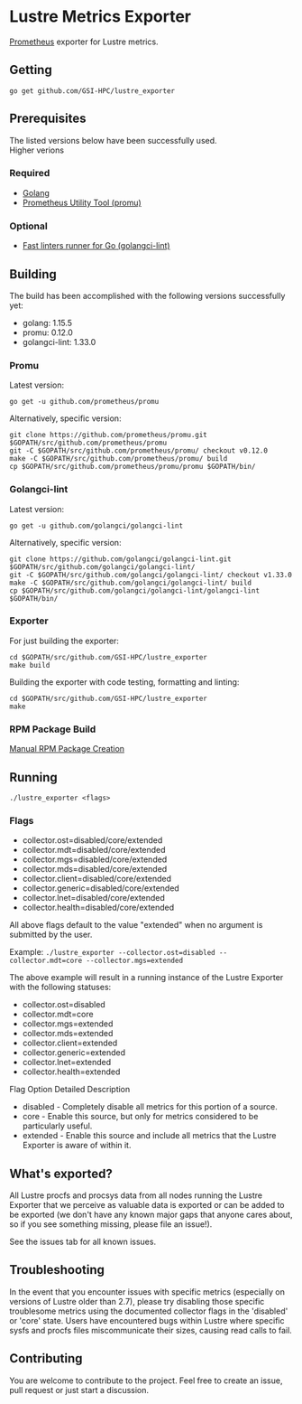 # Lustre Metrics Exporter

<!-- TODO: Create an issue for both, if necessary.
[![Go Report Card](https://goreportcard.com/badge/github.com/HewlettPackard/lustre_exporter)](https://goreportcard.com/report/github.com/HewlettPackard/lustre_exporter)
[![Build Status](https://travis-ci.org/HewlettPackard/lustre_exporter.svg?branch=master)](https://travis-ci.org/HewlettPackard/lustre_exporter)
-->

[Prometheus](https://prometheus.io/) exporter for Lustre metrics.

## Getting

```
go get github.com/GSI-HPC/lustre_exporter
```
## Prerequisites

The listed versions below have been successfully used.  
Higher verions 

### Required

* [Golang](https://golang.org/)
* [Prometheus Utility Tool (promu)](https://github.com/prometheus/promu)

### Optional

* [Fast linters runner for Go (golangci-lint)](https://github.com/golangci/golangci-lint)

## Building

The build has been accomplished with the following versions successfully yet:  

* golang: 1.15.5
* promu: 0.12.0
* golangci-lint: 1.33.0

### Promu

Latest version:  

`go get -u github.com/prometheus/promu`

Alternatively, specific version:  

```
git clone https://github.com/prometheus/promu.git $GOPATH/src/github.com/prometheus/promu
git -C $GOPATH/src/github.com/prometheus/promu/ checkout v0.12.0
make -C $GOPATH/src/github.com/prometheus/promu/ build
cp $GOPATH/src/github.com/prometheus/promu/promu $GOPATH/bin/
```

### Golangci-lint

Latest version:  

`go get -u github.com/golangci/golangci-lint`

Alternatively, specific version:  

```
git clone https://github.com/golangci/golangci-lint.git $GOPATH/src/github.com/golangci/golangci-lint/
git -C $GOPATH/src/github.com/golangci/golangci-lint/ checkout v1.33.0
make -C $GOPATH/src/github.com/golangci/golangci-lint/ build
cp $GOPATH/src/github.com/golangci/golangci-lint/golangci-lint $GOPATH/bin/
```

### Exporter

For just building the exporter:

```
cd $GOPATH/src/github.com/GSI-HPC/lustre_exporter
make build
```

Building the exporter with code testing, formatting and linting:

```
cd $GOPATH/src/github.com/GSI-HPC/lustre_exporter
make
```

### RPM Package Build

[Manual RPM Package Creation](rpm/README.md)

## Running

```
./lustre_exporter <flags>
```

### Flags

* collector.ost=disabled/core/extended
* collector.mdt=disabled/core/extended
* collector.mgs=disabled/core/extended
* collector.mds=disabled/core/extended
* collector.client=disabled/core/extended
* collector.generic=disabled/core/extended
* collector.lnet=disabled/core/extended
* collector.health=disabled/core/extended

All above flags default to the value "extended" when no argument is submitted by the user.

Example: `./lustre_exporter --collector.ost=disabled --collector.mdt=core --collector.mgs=extended`

The above example will result in a running instance of the Lustre Exporter with the following statuses:
* collector.ost=disabled
* collector.mdt=core
* collector.mgs=extended
* collector.mds=extended
* collector.client=extended
* collector.generic=extended
* collector.lnet=extended
* collector.health=extended

Flag Option Detailed Description

- disabled - Completely disable all metrics for this portion of a source.
- core - Enable this source, but only for metrics considered to be particularly useful.
- extended - Enable this source and include all metrics that the Lustre Exporter is aware of within it.

## What's exported?

All Lustre procfs and procsys data from all nodes running the Lustre Exporter that we perceive as valuable data is exported or can be added to be exported (we don't have any known major gaps that anyone cares about, so if you see something missing, please file an issue!).

See the issues tab for all known issues.

## Troubleshooting

In the event that you encounter issues with specific metrics (especially on versions of Lustre older than 2.7), please try disabling those specific troublesome metrics using the documented collector flags in the 'disabled' or 'core' state. Users have encountered bugs within Lustre where specific sysfs and procfs files miscommunicate their sizes, causing read calls to fail.

## Contributing

You are welcome to contribute to the project.
Feel free to create an issue, pull request or just start a discussion.
